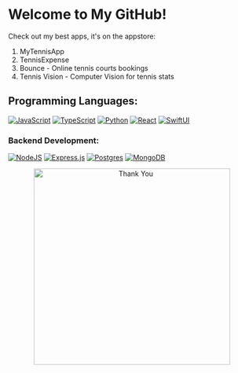 # Welcome to My GitHub!

Check out my best apps, it's on the appstore:

1. MyTennisApp
2. TennisExpense
3. Bounce - Online tennis courts bookings
4. Tennis Vision - Computer Vision for tennis stats


## Programming Languages:


[![JavaScript](https://img.shields.io/badge/JavaScript-F7DF1E?logo=javascript&logoColor=000)](#)
[![TypeScript](https://img.shields.io/badge/TypeScript-3178C6?logo=typescript&logoColor=fff)](#)
[![Python](https://img.shields.io/badge/Python-3776AB?logo=python&logoColor=fff)](#)
[![React](https://img.shields.io/badge/React-%2320232a.svg?logo=react&logoColor=%2361DAFB)](#)
[![SwiftUI](https://img.shields.io/badge/Swift-F54A2A?logo=swift&logoColor=white)](#)

### Backend Development:

[![NodeJS](https://img.shields.io/badge/Node.js-6DA55F?logo=node.js&logoColor=white)](#)
[![Express.js](https://img.shields.io/badge/Express.js-%23404d59.svg?logo=express&logoColor=%2361DAFB)](#)
[![Postgres](https://img.shields.io/badge/Postgres-%23316192.svg?logo=postgresql&logoColor=white)](#)
[![MongoDB](https://img.shields.io/badge/MongoDB-%234ea94b.svg?logo=mongodb&logoColor=white)](#)


<div style="text-align: center;">
<img src="https://media0.giphy.com/media/v1.Y2lkPTc5MGI3NjExcTE1dXJpbW5mcDg4YTAzMXJ6bXk3MnowemszcXk3ZTl0b3NleGE3MCZlcD12MV9pbnRlcm5hbF9naWZfYnlfaWQmY3Q9Zw/bAQH7WXKqtIBrPs7sR/giphy.gif" alt="Thank You" width="400"/>
</div>
